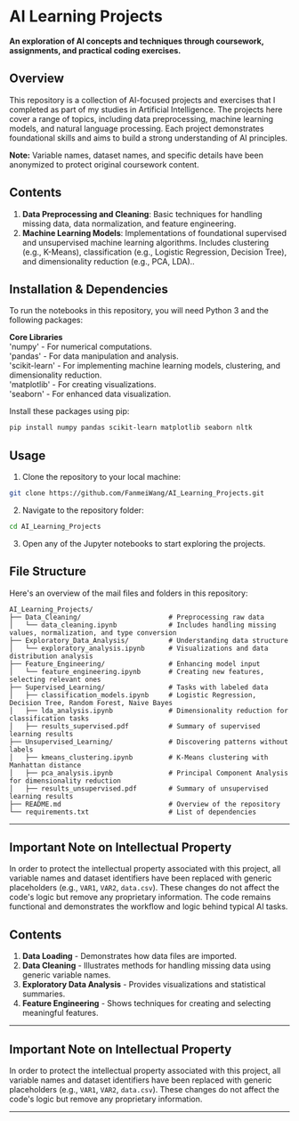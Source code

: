 # AI Learning Projects
**An exploration of AI concepts and techniques through coursework, assignments, and practical coding exercises.**

## Overview
This repository is a collection of AI-focused projects and exercises that I completed as part of my studies in Artificial Intelligence. The projects here cover a range of topics, including data preprocessing, machine learning models, and natural language processing. Each project demonstrates foundational skills and aims to build a strong understanding of AI principles.

**Note:** Variable names, dataset names, and specific details have been anonymized to protect original coursework content.

## Contents
1. **Data Preprocessing and Cleaning**: Basic techniques for handling missing data, data normalization, and feature engineering.
2. **Machine Learning Models**: Implementations of foundational supervised and unsupervised machine learning algorithms. Includes clustering (e.g., K-Means), classification (e.g., Logistic Regression, Decision Tree), and dimensionality reduction (e.g., PCA, LDA)..

## Installation & Dependencies
To run the notebooks in this repository, you will need Python 3 and the following packages:

**Core Libraries** <br>
'numpy' - For numerical computations. <br>
'pandas' - For data manipulation and analysis. <br>
'scikit-learn' - For implementing machine learning models, clustering, and dimensionality reduction. <br>
'matplotlib' - For creating visualizations. <br>
'seaborn' - For enhanced data visualization. <br>

Install these packages using pip: 

```bash
pip install numpy pandas scikit-learn matplotlib seaborn nltk
```

## Usage
1. Clone the repository to your local machine:
```bash
git clone https://github.com/FanmeiWang/AI_Learning_Projects.git
```
2. Navigate to the repository folder:
```bash
cd AI_Learning_Projects
```
3. Open any of the Jupyter notebooks to start exploring the projects.

## File Structure
Here's an overview of the mail files and folders in this repository:
```
AI_Learning_Projects/
├── Data_Cleaning/                      # Preprocessing raw data
│   └── data_cleaning.ipynb             # Includes handling missing values, normalization, and type conversion
├── Exploratory_Data_Analysis/          # Understanding data structure
│   └── exploratory_analysis.ipynb      # Visualizations and data distribution analysis
├── Feature_Engineering/                # Enhancing model input
│   └── feature_engineering.ipynb       # Creating new features, selecting relevant ones
├── Supervised_Learning/                # Tasks with labeled data
│   ├── classification_models.ipynb     # Logistic Regression, Decision Tree, Random Forest, Naive Bayes
│   ├── lda_analysis.ipynb              # Dimensionality reduction for classification tasks
│   ├── results_supervised.pdf          # Summary of supervised learning results
├── Unsupervised_Learning/              # Discovering patterns without labels
│   ├── kmeans_clustering.ipynb         # K-Means clustering with Manhattan distance
│   ├── pca_analysis.ipynb              # Principal Component Analysis for dimensionality reduction
│   ├── results_unsupervised.pdf        # Summary of unsupervised learning results
├── README.md                           # Overview of the repository
└── requirements.txt                    # List of dependencies

```

---

## Important Note on Intellectual Property

In order to protect the intellectual property associated with this project, all variable names and dataset identifiers have been replaced with generic placeholders (e.g., `VAR1`, `VAR2`, `data.csv`). These changes do not affect the code's logic but remove any proprietary information. The code remains functional and demonstrates the workflow and logic behind typical AI tasks.

## Contents

1. **Data Loading** - Demonstrates how data files are imported.
2. **Data Cleaning** - Illustrates methods for handling missing data using generic variable names.
3. **Exploratory Data Analysis** - Provides visualizations and statistical summaries.
4. **Feature Engineering** - Shows techniques for creating and selecting meaningful features.

---

## Important Note on Intellectual Property

In order to protect the intellectual property associated with this project, all variable names and dataset identifiers have been replaced with generic placeholders (e.g., `VAR1`, `VAR2`, `data.csv`). These changes do not affect the code's logic but remove any proprietary information. 

---




